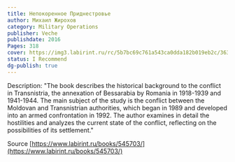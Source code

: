 ```yaml
---
title: Непокоренное Приднестровье
author: Михаил Жирохов
category: Military Operations
publisher: Veche
publishdate: 2016
Pages: 318
cover: https://img3.labirint.ru/rc/5b7bc69c761a543ca0dda182b019eb2c/363x561q80/books55/545703/cover.jpg?1470482768
status: I Recommend
dg-publish: true
---
```

Description: 
"The book describes the historical background to the conflict in Transnistria, the annexation of Bessarabia by Romania in 1918-1939 and 1941-1944. The main subject of the study is the conflict between the Moldovan and Transnistrian authorities, which began in 1989 and developed into an armed confrontation in 1992. The author examines in detail the hostilities and analyzes the current state of the conflict, reflecting on the possibilities of its settlement."

Source 
[https://www.labirint.ru/books/545703/](https://www.labirint.ru/books/545703/)

